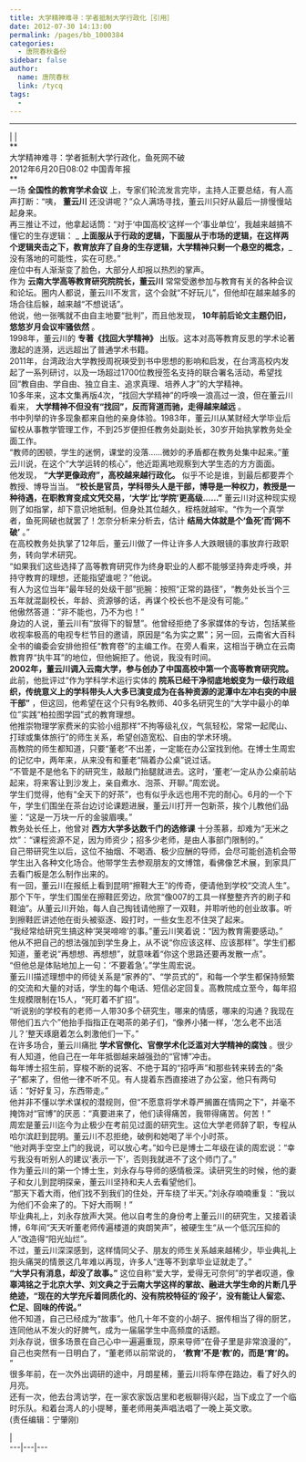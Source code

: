 ```yaml
---
title: 大学精神难寻：学者抵制大学行政化［引用］
date: 2012-07-30 14:13:00
permalink: /pages/bb_1000384
categories: 
  - 唐院春秋备份
sidebar: false
author: 
  name: 唐院春秋
  link: /tycq
tags: 
  - 
---
```


* * *

  
|  |  
**  
大学精神难寻：学者抵制大学行政化，鱼死网不破  
2012年6月20日08:02 中国青年报  
**  
一场 **全国性的教育学术会议** 上，专家们轮流发言完毕，主持人正要总结，有人高声打断：“咦， **董云川**
还没讲呢？”众人满场寻找，董云川只好从最后一排慢慢站起身来。  
再三推让不过，他拿起话筒：“对于‘中国高校’这样一个‘事业单位’，我越来越搞不懂它的生存逻辑： _
**上面服从于行政的逻辑，下面服从于市场的逻辑，在这样两个逻辑夹击之下，教育放弃了自身的生存逻辑，大学精神只剩一个悬空的概念，**_
没有落地的可能性，实在可悲。”  
座位中有人渐渐变了脸色，大部分人却报以热烈的掌声。  
作为 **云南大学高等教育研究院院长，董云川**
常常受邀参加与教育有关的各种会议和论坛。圈内人都说，董云川不发言，这个会就“不好玩儿”，但他却在越来越多的场合往后躲，越来越“不想说话”。  
他说，他一张嘴就不由自主地要“批判”，而且他发现， **10年前后论文主题仍旧，悠悠岁月会议牢骚依然** 。  
1998年，董云川的 **专著《找回大学精神》** 出版。这本对高等教育反思的学术论著激起的涟漪，远远超出了普通学术书籍。  
2011年，台湾政治大学教授周祝瑛受到书中思想的影响和启发，在台湾高校内发起了一系列研讨，以及一场超过1700位教授签名支持的联合署名活动，希望找回“教自由、学自由、独立自主、追求真理、培养人才”的大学精神。  
10多年来，这本文集再版4次，“找回大学精神”的呼唤一浪高过一浪，但在董云川看来， **大学精神不但没有“找回”，反而背道而驰，走得越来越远** 。  
书中列举的许多现象都来自他的亲身体验。1983年，董云川从某财经大学毕业后留校从事教学管理工作，不到25岁便担任教务处副处长，30岁开始执掌教务处全面工作。  
“教师的困顿，学生的迷惘，课堂的没落……微妙的矛盾都在教务处集中起来。”董云川说，在这个“大学运转的核心”，他近距离地观察到大学生态的方方面面。  
他发现， **“大学更像政府”，高校越来越行政化。** 似乎不论是谁，到最后都要弄个教授、博导当当。
**“校长是官员，学科带头人是干部，博导是一种权力，教授是一种待遇，在职教育变成文凭交易，‘大学’比‘学院’更高级……”**
董云川对这种现实规则了如指掌，却下意识地抵制。但身处其位越久，桎梏就越牢。“作为一个真学者，鱼死网破也就罢了！怎奈分析来分析去，估计
**结局大体就是个‘鱼死’而‘网不破’** 。”  
在高校教务处执掌了12年后，董云川做了一件让许多人大跌眼镜的事放弃行政职务，转向学术研究。  
“如果我们这些选择了高等教育研究作为终身职业的人都不能够坚持奔走呼唤，并持守教育的理想，还能指望谁呢？”他说。  
有人为这位当年“最年轻的处级干部”扼腕：按照“正常的路径”，“教务处长当个三五年就混副校长，年龄、资源够的话，再谋个校长也不是没有可能。”  
他傲然答道：“非不能也，乃不为也！”  
身边的人说，董云川有“放得下的智慧”。他曾经拒绝了多家媒体的专访，包括某些收视率极高的电视专栏节目的邀请，原因是“名为实之累”；另一回，云南省大百科全书的编委会安排他担任“教育卷”的主编工作。在旁人看来，这相当于确立在云南教育界“执牛耳”的地位，但他婉拒了。他说，我没有时间。  
**2002年，董云川调入云南大学，参与创办了中国高校中第一个高等教育研究院。** 此前，他批评过“作为学科学术运行实体的
**院系已经干净彻底地蜕变为一级行政组织，传统意义上的学科带头人大多已演变成为在各种资源的泥潭中左冲右突的中层干部”**
，但这回，他希望在这个只有9名教师、40多名研究生的“大学中最小的单位”实践“柏拉图学园”式的教育理想。  
他推崇物理学家费米的实验小组那样“不拘等级礼仪，气氛轻松，常常一起爬山、打球或集体旅行”的师生关系，希望创造宽松、自由的学术环境。  
高教院的师生都知道，只要“董老”不出差，一定能在办公室找到他。在博士生周宏的记忆中，两年来，从来没有和董老“隔着办公桌”说过话。  
“不管是不是他名下的研究生，敲敲门抬腿就进去。这时，‘董老’一定从办公桌前站起来，将来客让到沙发上，亲自煮水、泡茶、开聊。”周宏说。  
学生们觉得，他有“全天下的好茶”，也有似乎永远也用不完的耐心。6月的一个下午，学生们围坐在茶台边讨论课题进展，董云川打开一包新茶，挨个儿教他们品鉴：“这是一万块一斤的金骏眉噢。”  
教务处长任上，他曾对 **西方大学多达数千门的选修课** 十分羡慕，却难为“无米之炊”：“课程资源不足，因为师资少；招多少老师，是由人事部门限制的。”  
自己带研究生以后，这位不抽烟、不喝酒、极少应酬的导师，会尽可能创造机会带学生出入各种文化场合。他带学生去参观朋友的文博馆，看佛像艺术展，到家具厂去看门板是怎么制作出来的。  
有一回，董云川在报纸上看到昆明“擦鞋大王”的传奇，便请他到学校“交流人生”。那个下午，学生们围坐在擦鞋匠旁边，欣赏“像007的工具一样整整齐齐的刷子和鞋油”。从董云川开始，每人自己掏钱请他擦了一双鞋，并聆听他的创业故事。听到擦鞋匠讲述他在街头被驱逐、殴打时，一些女生忍不住哭了起来。  
“我经常给研究生搞这种‘哭哭啼啼’的事。”董云川笑着说：“因为教育需要感动。”  
他从不把自己的想法强加到学生身上，从不说“你应该这样、应该那样”。学生们都知道，董老说“再想想、再想想”，就意味着“你这个思路还要再发散一点”。  
“但他总是体贴地加上一句：‘不要着急’。”学生周宏说。  
董云川描述理想中的师徒关系是“家养的”、“学员式的”，和每一个学生都保持频繁的交流和大量的对话，学生的每个电话、短信必定回复。高教院成立至今，每年招生规模限制在15人，“死盯着不扩招”。  
“听说别的学校有的老师一人带30多个研究生，哪来的情感，哪来的沟通？我现在带他们五六个”他抬手指指正在喝茶的弟子们，“像养小猪一样，‘怎么老不出活儿？’整天琢磨着怎么刺激他们一下。”  
在许多场合，董云川痛批 **学术官僚化、官僚学术化泛滥对大学精神的腐蚀** 。很少有人知道，他自己在一年年抵御越来越强劲的“官博”冲击。  
每年博士招生前，穿梭不断的说客、不绝于耳的“招呼声”和那些转来转去的“条子”都来了，但他一律不听不见。有人提着东西直接进了办公室，他只有两句话：“好好复习，东西带走。”  
他并非不懂以学术谋权的潜规则，但“不愿意将学术尊严搁置在情网之下”，并毫不掩饰对“官博”的厌恶：“真要进来了，他们读得痛苦，我带得痛苦。何苦！”  
周宏是董云川迄今为止极少在考前见过面的研究生。这位大学老师辞了职，专程从哈尔滨赶到昆明。董云川不忍拒绝，破例和她喝了半个小时茶。  
“他对两手空空上门的我说，可以放心考。”如今已是博士二年级在读的周宏说：“幸亏我没有听别人的建议‘表示一下’，否则我就进不了这个师门了。”  
作为董云川的第一个博士生，刘永存与导师的感情极深。读研究生的时候，他的妻子和女儿到昆明探亲，董云川坚持和夫人去看望他们。  
“那天下着大雨，他们找不到我们的住处，开车绕了半天。”刘永存喃喃重复：“我以为他们不会来了的。下好大雨啊！”  
毕业典礼上，刘永存放声大哭。他以自考生的身份考上董云川的研究生，又接着读博，6年间“天天听董老师传遍楼道的爽朗笑声”，被硬生生“从一个低沉压抑的人”改造得“阳光灿烂”。  
不过，董云川深深感到，这样情同父子、朋友的师生关系越来越稀少，毕业典礼上抱头痛哭的情景这几年难以再现，许多人“连等不到拿毕业证就走了。”  
**“大学只有消息，却没了故事。”** 这位自称“爱大学，爱得无可奈何”的学者叹道，像
**辜鸿铭之于北京大学、刘文典之于云南大学这样的掌故、融进大学生命的片断几乎绝迹，“现在的大学充斥着同质化的、没有院校特征的‘段子’，没有能让人留恋、伫足、回味的传说。”**  
他不知道，自己已经成为“故事”。他几十年不变的小胡子、据传相当了得的厨艺，连同他从不发火的好脾气，成为一届届学生中高频度的话题。  
刘永存说，很多场景在自己心中一遍遍重现，原来导师“在骨子里是非常浪漫的”，自己也突然有一日明白了，“董老师以前常说的，
**‘教育’不是‘教’的，而是‘育’的。** ”  
很多年前，在一次外出调研的途中，月朗星稀，董云川将车停在路边，看了好久的月亮。  
还有一次，他去台湾访学，在一家农家饭店里和老板聊得兴起，当下成立了一个临时乐队。和着台湾人的小提琴，董老师用美声唱法唱了一晚上英文歌。  
(责任编辑：宁肇刚)  
  
|  
---|---|---
